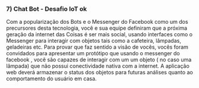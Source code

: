 ### 7) Chat Bot - Desafio IoT ok

Com a popularização dos Bots e o Messenger do Facebook como um dos precursores desta tecnologia, você e sua equipe definiram que a próxima geração da internet das Coisas é ser mais social, usando interfaces como o Messenger para interagir com objetos tais como a cafeteira, lâmpadas, geladeiras etc. Para provar que faz sentido a visão de vocês, vocês foram convidados para apresentar um protótipo que usando o messenger do facebook , você são capazes de interagir com um um objeto ( no caso uma lâmpada) que não possui conectividade nativa com a internet.  A aplicação web deverá armazenar o status dos objetos para futuras análises quanto ao comportamento do usuário em casa.
